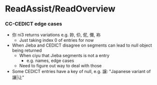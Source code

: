 # ReadAssist/ReadOverview

### CC-CEDICT edge cases
- 你 ni3 returns variations e.g. 妳, 伱, 伲, 儞, 袮
  - Just taking index 0 of entries for now
- When Jieba and CEDICT disagree on segments can lead to null object being returned
  - When ciyu that Jieba segments is not a entry
    - e.g. names, edge cases
  - Need to figure out way to deal with those
- Some CEDICT entries have a key of null, e.g. 譲: "Japanese variant of 讓|让"